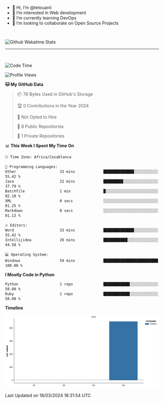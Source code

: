 - 👋 Hi, I’m @tetouanii
- 👀 I’m interested in Web development
- 🌱 I’m currently learning DevOps
- 💞️ I’m looking to collaborate on Open Source Projects

<br/>


![Github Wakatime Stats](https://github-readme-stats.vercel.app/api/wakatime/?username=@walidbosso&layout=compact&&theme=default&link="https://www.github.com/USERNAME/") 

--- 

<br/>


  
<!--START_SECTION:waka-->
![Code Time](http://img.shields.io/badge/Code%20Time-116%20hrs%2046%20mins-blue)

![Profile Views](http://img.shields.io/badge/Profile%20Views-0-blue)

**🐱 My GitHub Data** 

> 📦 78 Bytes Used in GitHub's Storage 
 > 
> 🏆 0 Contributions in the Year 2024
 > 
> 🚫 Not Opted to Hire
 > 
> 📜 8 Public Repositories 
 > 
> 🔑 1 Private Repositories 
 > 
📊 **This Week I Spent My Time On** 

```text
🕑︎ Time Zone: Africa/Casablanca

💬 Programming Languages: 
Other                    33 mins             ██████████████░░░░░░░░░░░   55.42 % 
Java                     22 mins             █████████░░░░░░░░░░░░░░░░   37.79 % 
Batchfile                1 min               █░░░░░░░░░░░░░░░░░░░░░░░░   02.10 % 
XML                      0 secs              ░░░░░░░░░░░░░░░░░░░░░░░░░   01.25 % 
Markdown                 0 secs              ░░░░░░░░░░░░░░░░░░░░░░░░░   01.13 % 

🔥 Editors: 
Word                     33 mins             ██████████████░░░░░░░░░░░   55.42 % 
Intellijidea             26 mins             ███████████░░░░░░░░░░░░░░   44.58 % 

💻 Operating System: 
Windows                  59 mins             █████████████████████████   100.00 % 
```

**I Mostly Code in Python** 

```text
Python                   1 repo              ████████████░░░░░░░░░░░░░   50.00 % 
Ruby                     1 repo              ████████████░░░░░░░░░░░░░   50.00 % 
```



**Timeline**

![Lines of Code chart](https://raw.githubusercontent.com/tetouanii/tetouanii/main/assets/bar_graph.png)


 Last Updated on 18/03/2024 18:31:54 UTC
<!--END_SECTION:waka-->
